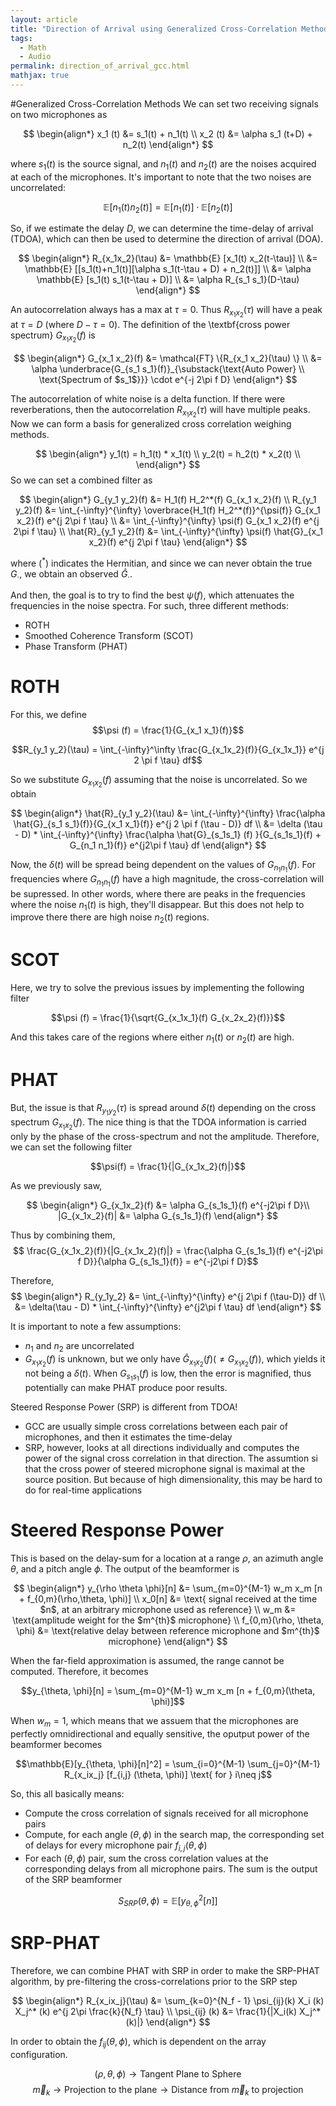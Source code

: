```yaml
---
layout: article
title: "Direction of Arrival using Generalized Cross-Correlation Methods"
tags:
  - Math
  - Audio
permalink: direction_of_arrival_gcc.html
mathjax: true
---
```



#Generalized Cross-Correlation Methods
We can set two receiving signals on two microphones as 

$$
\begin{align*}
    x_1 (t) &= s_1(t) + n_1(t) \\ 
    x_2 (t) &= \alpha s_1 (t+D) + n_2(t)
\end{align*}
$$

where $s_1(t)$ is the source signal, and $n_1(t)$ and $n_2(t)$ are the noises acquired at each of the microphones. It's important to note that the two noises are uncorrelated:

$$\mathbb{E}[n_1(t) n_2(t)]  = \mathbb{E}[n_1(t)] \cdot \mathbb{E}[n_2(t)]$$

So, if we estimate the delay $D$, we can determine the time-delay of arrival (TDOA), which can then be used to determine the direction of arrival (DOA). 

$$
\begin{align*}
    R_{x_1x_2}(\tau) &= \mathbb{E} [x_1(t) x_2(t-\tau)] \\
    &= \mathbb{E} [[s_1(t)+n_1(t)][\alpha s_1(t-\tau + D) + n_2(t)]] \\
    &= \alpha \mathbb{E} [s_1(t) s_1(t-\tau + D)] \\
    &= \alpha R_{s_1 s_1}(D-\tau)
\end{align*}
$$

An autocorrelation always has a max at $\tau = 0$. Thus $R_{x_1 x_2} (\tau)$ will have a peak at $\tau = D$ (where $D-\tau = 0$). The definition of the \textbf{cross power spectrum} $G_{x_1 x_2}(f)$ is 

$$
\begin{align*}
    G_{x_1 x_2}(f) &= \mathcal{FT} \{R_{x_1 x_2}(\tau) \} \\
    &= \alpha \underbrace{G_{s_1 s_1}(f)}_{\substack{\text{Auto Power} \\ \text{Spectrum of $s_1$}}} \cdot e^{-j 2\pi f D}
\end{align*}
$$

The autocorrelation of white noise is a delta function. If there were reverberations, then the autocorrelation $R_{x_1 x_2}(\tau)$ will have multiple peaks. Now we can form a basis for generalized cross correlation weighing methods. 

$$
\begin{align*}
    y_1(t) = h_1(t) * x_1(t) \\
    y_2(t) = h_2(t) * x_2(t) \\
\end{align*}
$$
So we can set a combined filter as 

$$
\begin{align*}
    G_{y_1 y_2}(f) &= H_1(f) H_2^*(f) G_{x_1 x_2}(f) \\
    R_{y_1 y_2}(f) &= \int_{-\infty}^{\infty} \overbrace{H_1(f) H_2^*(f)}^{\psi(f)} G_{x_1 x_2}(f) e^{j 2\pi f \tau} \\
    &= \int_{-\infty}^{\infty} \psi(f) G_{x_1 x_2}(f) e^{j 2\pi f \tau} \\
    \hat{R}_{y_1 y_2}(f) &= \int_{-\infty}^{\infty} \psi(f) \hat{G}_{x_1 x_2}(f) e^{j 2\pi f \tau}
\end{align*}
$$

where $(^*)$ indicates the Hermitian, and since we can never obtain the true $G_{\cdot}$, we obtain an observed $\hat{G}_\cdot$. 

And then, the goal is to try to find the best $\psi(f)$, which attenuates the frequencies in the noise spectra. For such, three different methods:

- ROTH 
- Smoothed Coherence Transform (SCOT)
- Phase Transform (PHAT)

# ROTH

For this, we define 
$$\psi (f) = \frac{1}{G_{x_1 x_1}(f)}$$

$$R_{y_1 y_2}(\tau) = \int_{-\infty}^\infty \frac{G_{x_1x_2}(f)}{G_{x_1x_1}} e^{j 2 \pi f \tau} df$$ 

So we substitute $G_{x_1 x_2}(f)$ assuming that the noise is uncorrelated. So we obtain 

$$
\begin{align*}
\hat{R}_{y_1 y_2}(\tau) &= \int_{-\infty}^{\infty} \frac{\alpha \hat{G}_{s_1 s_1}(f)}{G_{x_1 x_1}(f)} e^{j 2 \pi f (\tau - D)} df \\
&= \delta (\tau - D) * \int_{-\infty}^{\infty} \frac{\alpha \hat{G}_{s_1s_1} (f) }{G_{s_1s_1}(f) + G_{n_1 n_1}(f)} e^{j2\pi f \tau} df
\end{align*}
$$

Now, the $\delta(t)$ will be spread being dependent on the values of $G_{n_1n_1}(f)$. For frequencies where $G_{n_1n_1}(f)$ have a high magnitude, the cross-correlation will be supressed. In other words, where there are peaks in the frequencies where the noise $n_1(t)$ is high, they'll disappear. But this does not help to improve there there are high noise $n_2(t)$ regions. 

# SCOT
Here, we try to solve the previous issues by implementing the following filter

$$\psi (f) = \frac{1}{\sqrt{G_{x_1x_1}(f) G_{x_2x_2}(f)}}$$

And this takes care of the regions where either $n_1(t)$ or $n_2(t)$ are high. 

# PHAT

But, the issue is that $R_{y_1y_2}(\tau)$ is spread around $\delta(t)$ depending on the cross spectrum $G_{x_1x_2}(f)$. The nice thing is that the TDOA information is carried only by the phase of the cross-spectrum and not the amplitude. Therefore, we can set the following filter 

$$\psi(f) = \frac{1}{|G_{x_1x_2}(f)|}$$

As we previously saw, 

$$
\begin{align*}
G_{x_1x_2}(f) &= \alpha G_{s_1s_1}(f) e^{-j2\pi f D}\\
|G_{x_1x_2}(f)| &= \alpha G_{s_1s_1}(f)
\end{align*}
$$

Thus by combining them, 
$$ \frac{G_{x_1x_2}(f)}{|G_{x_1x_2}(f)|} = \frac{\alpha G_{s_1s_1}(f) e^{-j2\pi f D}}{\alpha G_{s_1s_1}(f)} = e^{-j2\pi f D}$$

Therefore, 
$$
\begin{align*}
    R_{y_1y_2} &= \int_{-\infty}^{\infty} e^{j 2\pi f (\tau-D)} df \\
    &= \delta(\tau - D) * \int_{-\infty}^{\infty} e^{j2\pi f \tau} df 
\end{align*}
$$

It is important to note a few assumptions: 

- $n_1$ and $n_2$ are uncorrelated
- $G_{x_1x_2}(f)$ is unknown, but we only have $\hat{G}_{x_1x_2}(f) (\neq G_{x_1x_2}(f))$, which yields it not being a $\delta(t)$. When $G_{s_1s_1}(f)$ is low, then the error is magnified, thus potentially can make PHAT produce poor results. 

Steered Response Power (SRP) is different from TDOA! 

- GCC are usually simple cross correlations between each pair of microphones, and then it estimates the time-delay 
- SRP, however, looks at all directions individually and computes the power of the signal cross correlation in that direction. The assumtion si that the cross power of steered microphone signal is maximal at the source position. But because of high dimensionality, this may be hard to do for real-time applications

# Steered Response Power
This is based on the delay-sum for a location at a range $\rho$, an azimuth angle $\theta$, and a pitch angle $\phi$. The output of the beamformer is 

$$
\begin{align*}
    y_{\rho \theta \phi}[n] &= \sum_{m=0}^{M-1} w_m x_m [n + f_{0,m}(\rho,\theta, \phi)] \\
    x_0[n] &= \text{ signal received at the time $n$, at an arbitrary microphone used as reference} \\
    w_m &= \text{amplitude weight for the $m^{th}$ microphone} \\
    f_{0,m}(\rho, \theta, \phi) &= \text{relative delay between reference microphone and $m^{th}$ microphone}
\end{align*}
$$


When the far-field approximation is assumed, the range cannot be computed. Therefore, it becomes 

$$y_{\theta, \phi}[n] = \sum_{m=0}^{M-1} w_m x_m [n + f_{0,m}(\theta, \phi)]$$

When $w_m = 1$, which means that we assuem that the microphones are perfectly omnidirectional and equally sensitive, the oputput power of the beamformer becomes 

$$\mathbb{E}[y_{\theta, \phi}[n]^2] = \sum_{i=0}^{M-1} \sum_{j=0}^{M-1} R_{x_ix_j} [f_{i,j} (\theta, \phi)] \text{ for } i\neq j$$

So, this all basically means: 

- Compute the cross correlation of signals received for all microphone pairs
- Compute, for each angle ($\theta, \phi$) in the search map, the corresponding set of delays for every microphone pair $f_{i,j}(\theta, \phi)$ 
- For each $(\theta,\phi)$ pair, sum the cross correlation values at the corresponding delays from all microphone pairs. The sum is the output of the SRP beamformer

$$S_{SRP}(\theta,\phi) = \mathbb{E}[y_{\theta, \phi}^2[n]]$$


# SRP-PHAT

Therefore, we can combine PHAT with SRP in order to make the SRP-PHAT algorithm, by pre-filtering the cross-correlations prior to the SRP step

$$
\begin{align*}
    R_{x_ix_j}(\tau) &= \sum_{k=0}^{N_f - 1} \psi_{ij}(k) X_i (k) X_j^* (k) e^{j 2\pi \frac{k}{N_f} \tau} \\
    \psi_{ij} (k) &= \frac{1}{|X_i(k) X_j^*(k)|}
\end{align*}
$$


In order to obtain the $f_{ij}(\theta,\phi)$, which is dependent on the array configuration. 

$$(\rho,\theta, \phi) \longrightarrow \text{Tangent Plane to Sphere}$$
$$\overrightarrow{m}_k \rightarrow \text{Projection to the plane} \rightarrow \text{Distance from }\overrightarrow{m}_k\text{ to projection}$$
